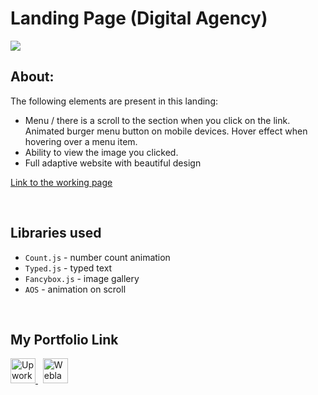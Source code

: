 # Landing Page (Digital Agency)

![](https://github.com/Plupiks/Landing-Page-Company-4/blob/f4a2e087085d5dbdafa5b1265be6115b13066ccc/img/digital-agency.jpg)

## About:
The following elements are present in this landing:
- Menu / there is a scroll to the section when you click on the link. Animated burger menu button on mobile devices. Hover effect when hovering over a menu item.
- Ability to view the image you clicked.
- Full adaptive website with beautiful design

[Link to the working page](https://plupiks.github.io/Landing-Page-Company-4/)

<br>

## Libraries used
- `Count.js` - number count animation
- `Typed.js` - typed text
- `Fancybox.js` - image gallery
- `AOS` - animation on scroll

<br>

## My Portfolio Link
<div id="portfolio" align="left">
  <a href="https://www.upwork.com/freelancers/~0175a1803535823693">
    <img src="https://github.com/Plupiks/Landing-Page-Creator-2/blob/main/img/upwork-1.svg" alt="Upwork" width="40" height="40"/>
  </a>
  &nbsp;
   <a href="https://www.weblancer.net/users/VasylykivV/">
    <img src="https://github.com/Plupiks/Landing-Page-Creator-2/blob/main/img/weblancer.png" alt="Weblancer" width="40" height="40"/>
  </a>
</div>
